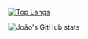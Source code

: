 [![Top Langs](https://github-readme-stats.vercel.app/api/top-langs/?username=jooj07)](https://github.com/jooj07/github-readme-stats)

![João's GitHub stats](https://github-readme-stats.vercel.app/api?username=jooj07&show_icons=true&theme=radical)
